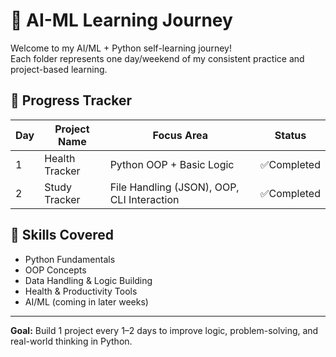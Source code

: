 # 🚀 AI-ML Learning Journey

Welcome to my AI/ML + Python self-learning journey!  
Each folder represents one day/weekend of my consistent practice and project-based learning.

## 📅 Progress Tracker

| Day | Project Name | Focus Area | Status |
|-----|---------------|-------------|--------|
| 1 | Health Tracker | Python OOP + Basic Logic | ✅Completed |
| 2 | Study Tracker | File Handling (JSON), OOP, CLI Interaction | ✅Completed |

## 🧠 Skills Covered
- Python Fundamentals
- OOP Concepts
- Data Handling & Logic Building
- Health & Productivity Tools
- AI/ML (coming in later weeks)

---

**Goal:** Build 1 project every 1–2 days to improve logic, problem-solving, and real-world thinking in Python.
